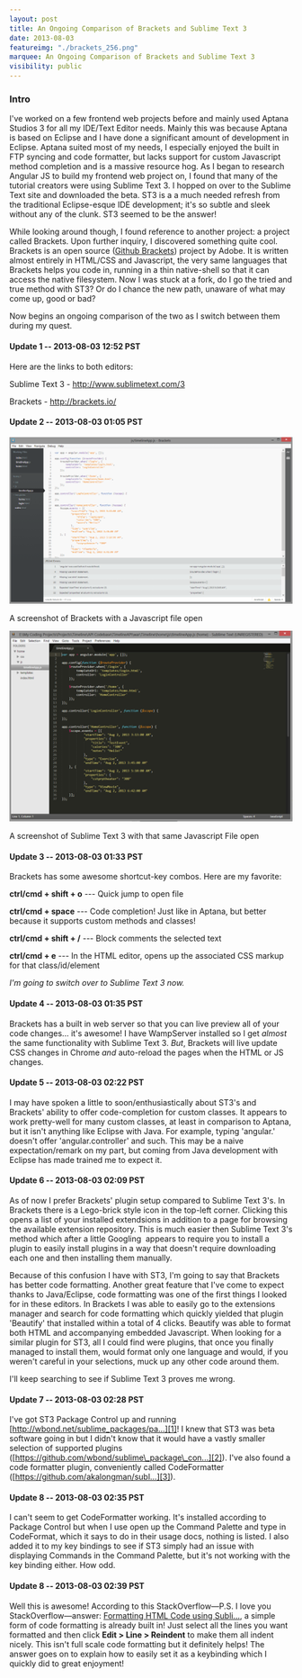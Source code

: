 ```yaml
---
layout: post
title: An Ongoing Comparison of Brackets and Sublime Text 3
date: 2013-08-03
featureimg: "./brackets_256.png"
marquee: An Ongoing Comparison of Brackets and Sublime Text 3
visibility: public
---
```

### Intro

I've worked on a few frontend web projects before and mainly used Aptana Studios 3 for all my IDE/Text Editor needs. Mainly this was because Aptana is based on Eclipse and I have done a significant amount of development in Eclipse. Aptana suited most of my needs, I especially enjoyed the built in FTP syncing and code formatter, but lacks support for custom Javascript method completion and is a massive resource hog. As I began to research Angular JS to build my frontend web project on, I found that many of the tutorial creators were using Sublime Text 3. I hopped on over to the Sublime Text site and downloaded the beta. ST3 is a a much needed refresh from the traditional Eclipse-esque IDE development; it's so subtle and sleek without any of the clunk. ST3 seemed to be the answer!<!--break-->

While looking around though, I found reference to another project: a project called Brackets. Upon further inquiry, I discovered something quite cool. Brackets is an open source (<a title="Github Brackets" href="https://github.com/adobe/brackets" target="_blank">Github Brackets</a>) project by Adobe. It is written almost entirely in HTML/CSS and Javascript, the very same languages that Brackets helps you code in, running in a thin native-shell so that it can access the native filesystem. Now I was stuck at a fork, do I go the tried and true method with ST3? Or do I chance the new path, unaware of what may come up, good or bad?

Now begins an ongoing comparison of the two as I switch between them during my quest.

#### Update 1 -- 2013-08-03 12:52 PST

Here are the links to both editors:

Sublime Text 3 - <http://www.sublimetext.com/3>

Brackets - <http://brackets.io/>

#### Update 2 -- 2013-08-03 01:05 PST
![Brackets editing a JS file](./brackets_screenshot.png)

A screenshot of Brackets with a Javascript file open

![ST3 Editing a JS File](./st3_screenshot.png)

A screenshot of Sublime Text 3 with that same Javascript File open

#### Update 3 -- 2013-08-03 01:33 PST

Brackets has some awesome shortcut-key combos. Here are my favorite:

**ctrl/cmd + shift + o** --- Quick jump to open file

**ctrl/cmd + space** --- Code completion! Just like in Aptana, but better because it supports custom methods and classes!

**ctrl/cmd + shift + /** --- Block comments the selected text

**ctrl/cmd + e** --- In the HTML editor, opens up the associated CSS markup for that class/id/element

*I'm going to switch over to Sublime Text 3 now.*

#### Update 4 -- 2013-08-03 01:35 PST

Brackets has a built in web server so that you can live preview all of your code changes... it's awesome! I have WampServer installed so I get *almost* the same functionality with Sublime Text 3. *But*, Brackets will live update CSS changes in Chrome *and* auto-reload the pages when the HTML or JS changes.

#### Update 5 -- 2013-08-03 02:22 PST

I may have spoken a little to soon/enthusiastically about ST3's and Brackets' ability to offer code-completion for custom classes. It appears to work pretty-well for many custom classes, at least in comparison to Aptana, but it isn't anything like Eclipse with Java. For example, typing 'angular.' doesn't offer 'angular.controller' and such. This may be a naive expectation/remark on my part, but coming from Java development with Eclipse has made trained me to expect it.

#### Update 6 -- 2013-08-03 02:09 PST

As of now I prefer Brackets' plugin setup compared to Sublime Text 3's. In Brackets there is a Lego-brick style icon in the top-left corner. Clicking this opens a list of your installed extendsions in addition to a page for browsing the available extension repository. This is much easier then Sublime Text 3's method which after a little Googling  appears to require you to install a plugin to easily install plugins in a way that doesn't require downloading each one and then installing them manually.

Because of this confusion I have with ST3, I'm going to say that Brackets has better code formatting. Another great feature that I've come to expect thanks to Java/Eclipse, code formatting was one of the first things I looked for in these editors. In Brackets I was able to easily go to the extensions manager and search for code formatting which quickly yielded that plugin 'Beautify' that installed within a total of 4 clicks. Beautify was able to format both HTML and accompanying embedded Javascript. When looking for a similar plugin for ST3, all I could find were plugins, that once you finally managed to install them, would format only one language and would, if you weren't careful in your selections, muck up any other code around them.

I'll keep searching to see if Sublime Text 3 proves me wrong.

#### Update 7 -- 2013-08-03 02:28 PST

I've got ST3 Package Control up and running [http://wbond.net/sublime_packages/pa...][1]! I knew that ST3 was beta software going in but I didn't know that it would have a vastly smaller selection of supported plugins ([https://github.com/wbond/sublime\_package\_con...][2]). I've also found a code formatter plugin, conveniently called CodeFormatter ([https://github.com/akalongman/subl...][3]).

#### Update 8 -- 2013-08-03 02:35 PST

I can't seem to get CodeFormatter working. It's installed according to Package Control but when I use open up the Command Palette and type in CodeFormat, which it says to do in their usage docs, nothing is listed. I also added it to my key bindings to see if ST3 simply had an issue with displaying Commands in the Command Palette, but it's not working with the key binding either. How odd.

#### Update 8 -- 2013-08-03 02:39 PST

Well this is awesome! According to this StackOverflow—P.S. I love you StackOverflow—answer: <a title="Formatting HTML Code using Sublime Text 2" href="http://stackoverflow.com/questions/8839753/formatting-html-code-using-sublime-text-2" target="_blank">Formatting HTML Code using Subli...</a>, a simple form of code formatting is already built in! Just select all the lines you want formatted and then click **Edit > Line > Reindent** to make them all indent nicely. This isn't full scale code formatting but it definitely helps! The answer goes on to explain how to easily set it as a keybinding which I quickly did to great enjoyment!

 [1]: http://wbond.net/sublime_packages/package_control/installation#ST3
 [2]: https://github.com/wbond/sublime_package_control/wiki/Sublime-Text-3-Compatible-Packages
 [3]: https://github.com/akalongman/sublimetext-codeformatter
